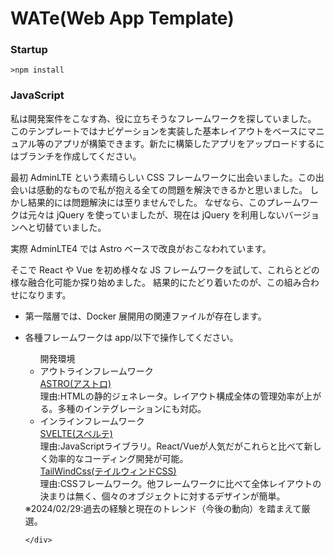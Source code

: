 # WATe(Web App Template)

### Startup

```
>npm install
```

### JavaScript

私は開発案件をこなす為、役に立ちそうなフレームワークを探していました。
このテンプレートではナビゲーションを実装した基本レイアウトをベースにマニュアル等のアプリが構築できます。新たに構築したアプリをアップロードするにはブランチを作成してください。

最初 AdminLTE という素晴らしい CSS フレームワークに出会いました。この出会いは感動的なもので私が抱える全ての問題を解決できるかと思いました。
しかし結果的には問題解決には至りませんでした。
なぜなら、このプレームワークは元々は jQuery を使っていましたが、現在は jQuery を利用しないバージョンへと切替ていました。

実際 AdminLTE4 では Astro ベースで改良がおこなわれています。

そこで React や Vue を初め様々な JS フレームワークを試して、これらとどの様な融合化可能か探り始めました。
結果的にたどり着いたのが、この組み合わせになります。

- 第一階層では、Docker 展開用の関連ファイルが存在します。
- 各種フレームワークは app/以下で操作してください。
  <lo class="border-t-2">
  <ul>
  <div class="font-bold">開発環境</div>
  <li class="font-bold">アウトラインフレームワーク</li>
  <div class="ml-3 font-bold text-blue-700"><a href="https://astro.build/" class="href" target="_blank">ASTRO(アストロ)</a></div>
  <div class="ml-3">理由:HTMLの静的ジェネレータ。レイアウト構成全体の管理効率が上がる。多種のインテグレーションにも対応。</div>
  <li class="font-bold">インラインフレームワーク</li>
  <div class="ml-3 font-bold text-blue-700"><a href="https://svelte.jp/" target="_blank" class="href">SVELTE(スベルテ)</a></div>
  <div class="ml-3">理由:JavaScriptライブラリ。React/Vueが人気だがこれらと比べて新しく効率的なコーディング開発が可能。</div>
  <div class="ml-3 font-bold text-blue-700"><a href="https://tailwindcss.com/" target="_blank" class="href">TailWindCss(テイルウィンドCSS)</a></div>
  <div class="ml-3">理由:CSSフレームワーク。他フレームワークに比べて全体レイアウトの決まりは無く、個々のオブジェクトに対するデザインが簡単。</div>
  </ul>
  <div class="text-right">
  ※2024/02/29:過去の経験と現在のトレンド（今後の動向）を踏まえて厳選。

      </div>

    </lo>
